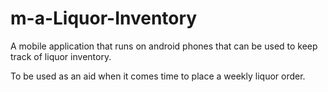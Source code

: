 # m-a-Liquor-Inventory
A mobile application that runs on android phones that can be used to keep track of liquor inventory. 




To be used as an aid when it comes time to place a weekly liquor order.
